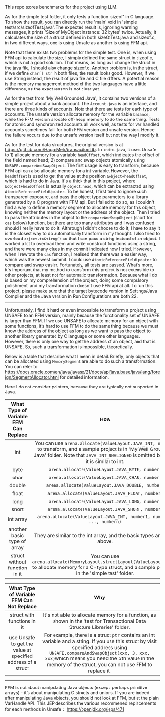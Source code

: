 This repo stores benchmarks for the project using LLM.

As for the simple test folder, it only tests a function 'sizeof' in C language. To show the result, you can directly run the 'main' void in 'simple test/src/sizeofTest.java'. The expected result is, ignoring warning messages, it prints 'Size of MyObject instance: 32 bytes' twice. Actually, it calculates the size of a struct defined in both sizeOfTest.java and sizeof.c, in two different ways, one is using Unsafe as another is using FFM api.

Note that there exists two problems for the simple test. One is, when using FFM api to calculate the size, I simply defined the same struct in sizeof.c, which is not a good solution. That means, as long as I change the struct in the java file, I should also change sizeof.c. Another problem is, in the struct, if we define ```char[] str``` in both files, the result looks good. However, if we use String instead, the result of java file and C file differs. A potential reason is the memory management method of the two languages have a little difference, as the exact reason is not clear yet.

As for the test from 'My Well Grounded Java', it contains two versions of a simple project about a bank account. The ```Account.java``` is an interface, and there are three kinds of accounts. Note that there are tests for each type of accounts. The unsafe version allocate memory for the variable ```balance```, while the FFM version allocate off-heap memory to do the same thing. Tests for atomic and synchronized accounts all work well, as tests for var handled accounts sometimes fail, for both FFM version and unsafe version. Hence the failure occurs due to the unsafe version itself but not the way I modify it.

As for the test for data structures, the original version is at https://github.com/HagarMeir/transactionLib. In ```Index.java```, it uses Unsafe to 1) allocate memory for a variable ```headOffset```, which indicates the offset of the field named head; 2) compare and swap objects atomically using ```UNSAFE.compareAndSwapObject```. The first usage is easy to transform, because FFM api can also allocate memory for a int variable. However, the ```headOffset``` is used to get the value at the position ```&object+headOffset```, which is hard to do in Java. It's a thick that in this project, where ```&object+headOffset``` is actually ```object.head```, which can be extracted using ```AtomicReferenceFieldUpdater```. To be honest, I first tried to ignore such transparent exposure, and pass the object type parameters to a library generated by a C program with FFM api. But I failed to do so, as I couldn't find a way to define a memory segment to allocate memory for this object, knowing neither the memory layout or the address of the object. Then I tried to pass the attributes in the object to the ```compareAndSwapObject``` (short for ```cas``` below) function, but there are too many attributes and I was confused should I really have to do it. Althrough I didn't choose to do it, I have to say it is the closest way to do automatically transform in my thought. I also tried to overload ```object.toStirng()``` so that I can pass a string instead of an object. I worked a lot to overload them and write construct functions using a string, and there were many clues in my commit indicated how I tried. However, when I rewrote the ```cas``` function, I realised that there was a easier way, which was the newest commit. I could use ```AtomicReferenceFieldUpdater``` to compare and swap easier. Fortunately, all tests are passed. What's more, it's important that my method to transform this project is not extensible to other projects, at least not for automatic transformation. Because what I do is based on my comprehension of the project, doing some compulsory polishment, and my transformation doesn't use FFM api at all. To run this project, please make sure that the target bytecode version in Settings/Java Complier and the Java version in Run Configurations are both 22.

--------------------------------

Unfortunately, I find it hard or even impossible to transform a project using UNSAFE to an FFM version, mainly because the functionality set of UNSAFE is larger than FFM. If we use UNSAFE to allocate memory for an object with some functions, it’s hard to use FFM to do the same thing because we must know the address of the object as long as we want to pass the object to another library generated by C language or some other languages. However, there is only one way to get the address of an object, and that is UNSAFE. So, such a transformation is impossible, theoretically.

Below is a table that describe what I mean in detail. Briefly, only objects that can be allocated using `MemorySegment` are able to do such a transformation. You can refer to https://docs.oracle.com/en/java/javase/21/docs/api/java.base/java/lang/foreign/SegmentAllocator.html for detailed information.

Here I do not consider pointers, because they are typically not supported in Java.

| What Type of Variable FFM Can Replace |                             How                              |
| :-----------------------------------: | :----------------------------------------------------------: |
|                  int                  | You can use `arena.allocate(ValueLayout.JAVA_INT, number)` to transform, and a sample project is in 'My Well Grounded Java' folder. Note that `JAVA_INT_UNALIGNED` is omitted because it is similar to int. |
|                 byte                  |       `arena.allocate(ValueLayout.JAVA_BYTE, number)`        |
|                 char                  |       `arena.allocate(ValueLayout.JAVA_CHAR, number)`        |
|                double                 |      `arena.allocate(ValueLayout.JAVA_DOUBLE, number)`       |
|                 float                 |       `arena.allocate(ValueLayout.JAVA_FLOAT, number)`       |
|                 long                  |       `arena.allocate(ValueLayout.JAVA_LONG, number)`        |
|                 short                 |       `arena.allocate(ValueLayout.JAVA_SHORT, number)`       |
|               int array               | `arena.allocate(ValueLayout.JAVA_INT, number1, number2, ..., numbern)` |
|      another basic type of array      | They are similar to the int array, and the basic types are listed above. |
|     struct without function in it     | You can use `arena.allocate(MemoryLayout.structLayout(ValueLayout.xxx))` to allocate memory for a C-type struct, and a sample project is in the 'simple test' folder. |

|          What Type of Variable FFM Can Not Replace           |                             Why                              |
| :----------------------------------------------------------: | :----------------------------------------------------------: |
|                 struct with functions in it                  | It's not able to allocate memory for a function, as shown in the 'test for Transactional Data Structure Libraries' folder. |
| use Unsafe to get the value at specified address of a struct | For example, there is a struct `ptr` contains an int variable and a string. If you use this struct by visit specified address using `UNSAFE.compareAndSwapObject(xxx, 3, xxx, xxx)`which means you need the 5th value in the memory of the struct, you can not use FFM to replace it. |

-----------------------

FFM is not about manipulating Java objects (except, perhaps primitive arrays) - it's about manipulating C structs and unions. If you are indeed after manipulating Java objects, you should not look at FFM, but at the plain VarHandle API. This JEP describes the various recommened replacements for each methods in Unsafe： https://openjdk.org/jeps/471
